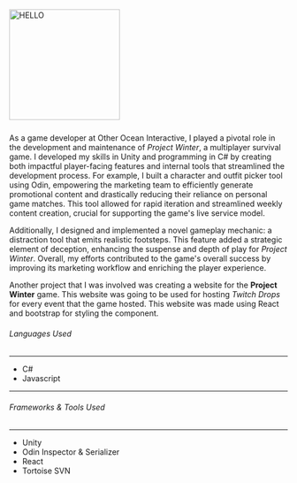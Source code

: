 <img src="https://image.api.playstation.com/vulcan/ap/rnd/202209/1618/56BzZFgwDVe9wfHHAyT4MM5p.jpg" alt="HELLO" width="200px" height="200px" style="margin-right:auto;margin-left:auto;margin-top: 10px;margin-bottom: 10px;" />

As a game developer at Other Ocean Interactive, I played a pivotal role in the development and maintenance of *Project Winter*, a multiplayer survival game. I developed my skills in Unity and programming in C# by creating both impactful player-facing features and internal tools that streamlined the development process.  For example, I built a character and outfit picker tool using Odin, empowering the marketing team to efficiently generate promotional content and drastically reducing their reliance on personal game matches.  This tool allowed for rapid iteration and streamlined weekly content creation, crucial for supporting the game's live service model.

Additionally, I designed and implemented a novel gameplay mechanic: a distraction tool that emits realistic footsteps.  This feature added a strategic element of deception, enhancing the suspense and depth of play for *Project Winter*.  Overall, my efforts contributed to the game's overall success by improving its marketing workflow and enriching the player experience.

Another project that I was involved was creating a website for the **Project Winter** game. This website was going to be used for hosting *Twitch Drops* for every event that the game hosted. This website was made using React and bootstrap for styling the component.

###### Languages Used

---

- C#
- Javascript

---

###### Frameworks & Tools Used

---

- Unity
- Odin Inspector & Serializer
- React
- Tortoise SVN
